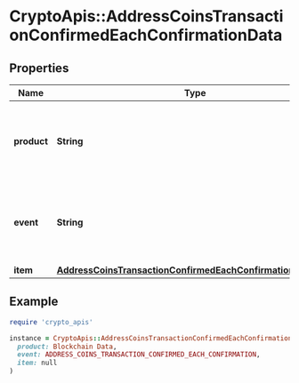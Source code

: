 # CryptoApis::AddressCoinsTransactionConfirmedEachConfirmationData

## Properties

| Name | Type | Description | Notes |
| ---- | ---- | ----------- | ----- |
| **product** | **String** | Represents the Crypto APIs 2.0 product which sends the callback. |  |
| **event** | **String** | Defines the specific event, for which a callback subscription is set. |  |
| **item** | [**AddressCoinsTransactionConfirmedEachConfirmationDataItem**](AddressCoinsTransactionConfirmedEachConfirmationDataItem.md) |  |  |

## Example

```ruby
require 'crypto_apis'

instance = CryptoApis::AddressCoinsTransactionConfirmedEachConfirmationData.new(
  product: Blockchain Data,
  event: ADDRESS_COINS_TRANSACTION_CONFIRMED_EACH_CONFIRMATION,
  item: null
)
```


